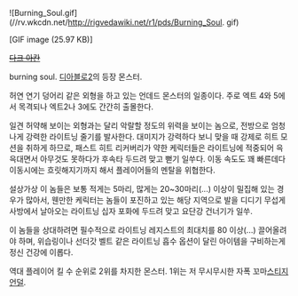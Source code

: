![Burning_Soul.gif](//rv.wkcdn.net/http://rigvedawiki.net/r1/pds/Burning_Soul.
gif)

[GIF image (25.97 KB)]

  
<del>[다크 아칸](%EB%8B%A4%ED%81%AC%20%EC%95%84%EC%B9%B8.md)</del>

burning soul. [디아블로2](%EB%94%94%EC%95%84%EB%B8%94%EB%A1%9C2.md)의 등장 몬스터.

허연 연기 덩어리 같은 외형을 하고 있는 언데드 몬스터의 일종이다. 주로 엑트 4와 5에서 목격되나 엑트2나 3에도 간간히 출몰한다.

일견 허약해 보이는 외형과는 달리 악랄할 정도의 위력을 보이는 놈으로, 전방으로 엄청나게 강력한 라이트닝 줄기를 발사한다. 대미지가 강력하다
보니 맞을 때 강제로 히트 모션을 취하게 하므로, 패스트 히트 리커버리가 약한 케릭터들은 라이트닝에 적중되어 윽윽대면서 아무것도 못하다가
후속타 두드려 맞고 뻗기 일쑤다. 이동 속도도 꽤 빠른데다 이동시에는 흐릿해지기까지 해서 플레이어들의 멘탈을 위협한다.

설상가상 이 놈들은 보통 적게는 5마리, 많게는 20~30마리(...) 이상이 밀집해 있는 경우가 많아서, 웬만한 케릭터는 놈들이 포진하고
있는 해당 지역으로 발을 디디기 무섭게 사방에서 날아오는 라이트닝 십자 포화에 두드려 맞고 요단강 건너기가 일쑤.

이 놈들을 상대하려면 필수적으로 라이트닝 레지스트의 최대치를 80 이상(...) 끌어올려야 하며, 위습링이나 선더갓 벨트 같은 라이트닝 흡수
옵션이 달린 아이템을 구비하는게 정신 건강에 이롭다.

역대 플레이어 킬 수 순위로 2위를 차지한 몬스터. 1위는 저 무시무시한 자폭 꼬마[스티지언덜](%EC%8A%A4%ED%8B%B0%EC%A7%80%EC%96%B8%20%EB%8D%9C.md).

